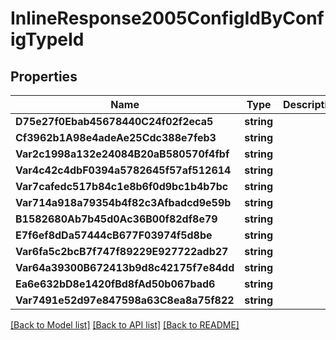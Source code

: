 # InlineResponse2005ConfigIdByConfigTypeId

## Properties

Name | Type | Description | Notes
------------ | ------------- | ------------- | -------------
**D75e27f0Ebab45678440C24f02f2eca5** | **string** |  | [optional] 
**Cf3962b1A98e4adeAe25Cdc388e7feb3** | **string** |  | [optional] 
**Var2c1998a132e24084B20aB580570f4fbf** | **string** |  | [optional] 
**Var4c42c4dbF0394a5782645f57af512614** | **string** |  | [optional] 
**Var7cafedc517b84c1e8b6f0d9bc1b4b7bc** | **string** |  | [optional] 
**Var714a918a79354b4f82c3Afbadcd9e59b** | **string** |  | [optional] 
**B1582680Ab7b45d0Ac36B00f82df8e79** | **string** |  | [optional] 
**E7f6ef8dDa57444cB677F03974f5d8be** | **string** |  | [optional] 
**Var6fa5c2bcB7f747f89229E927722adb27** | **string** |  | [optional] 
**Var64a39300B672413b9d8c42175f7e84dd** | **string** |  | [optional] 
**Ea6e632bD8e1420fBd8fAd50b067bad6** | **string** |  | [optional] 
**Var7491e52d97e847598a63C8ea8a75f822** | **string** |  | [optional] 

[[Back to Model list]](../README.md#documentation-for-models) [[Back to API list]](../README.md#documentation-for-api-endpoints) [[Back to README]](../README.md)


